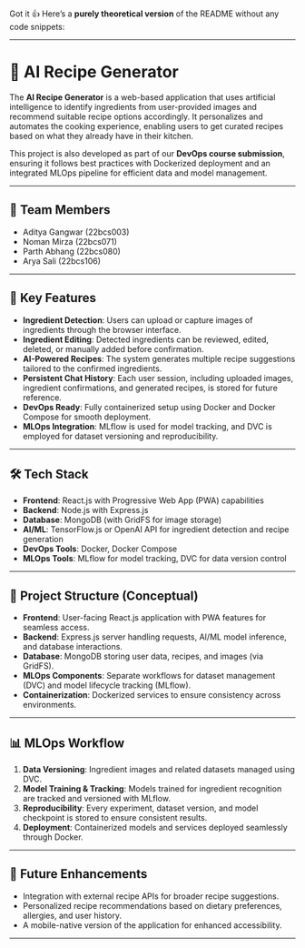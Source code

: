 Got it 👍 Here’s a **purely theoretical version** of the README without any code snippets:

---

# 🍳 AI Recipe Generator

The **AI Recipe Generator** is a web-based application that uses artificial intelligence to identify ingredients from user-provided images and recommend suitable recipe options accordingly. It personalizes and automates the cooking experience, enabling users to get curated recipes based on what they already have in their kitchen.

This project is also developed as part of our **DevOps course submission**, ensuring it follows best practices with Dockerized deployment and an integrated MLOps pipeline for efficient data and model management.

---

## 👥 Team Members

* Aditya Gangwar (22bcs003)
* Noman Mirza (22bcs071)
* Parth Abhang (22bcs080)
* Arya Sali (22bcs106)

---

## 🚀 Key Features

* **Ingredient Detection**: Users can upload or capture images of ingredients through the browser interface.
* **Ingredient Editing**: Detected ingredients can be reviewed, edited, deleted, or manually added before confirmation.
* **AI-Powered Recipes**: The system generates multiple recipe suggestions tailored to the confirmed ingredients.
* **Persistent Chat History**: Each user session, including uploaded images, ingredient confirmations, and generated recipes, is stored for future reference.
* **DevOps Ready**: Fully containerized setup using Docker and Docker Compose for smooth deployment.
* **MLOps Integration**: MLflow is used for model tracking, and DVC is employed for dataset versioning and reproducibility.

---

## 🛠️ Tech Stack

* **Frontend**: React.js with Progressive Web App (PWA) capabilities
* **Backend**: Node.js with Express.js
* **Database**: MongoDB (with GridFS for image storage)
* **AI/ML**: TensorFlow\.js or OpenAI API for ingredient detection and recipe generation
* **DevOps Tools**: Docker, Docker Compose
* **MLOps Tools**: MLflow for model tracking, DVC for data version control

---

## 📂 Project Structure (Conceptual)

* **Frontend**: User-facing React.js application with PWA features for seamless access.
* **Backend**: Express.js server handling requests, AI/ML model inference, and database interactions.
* **Database**: MongoDB storing user data, recipes, and images (via GridFS).
* **MLOps Components**: Separate workflows for dataset management (DVC) and model lifecycle tracking (MLflow).
* **Containerization**: Dockerized services to ensure consistency across environments.

---

## 📊 MLOps Workflow

1. **Data Versioning**: Ingredient images and related datasets managed using DVC.
2. **Model Training & Tracking**: Models trained for ingredient recognition are tracked and versioned with MLflow.
3. **Reproducibility**: Every experiment, dataset version, and model checkpoint is stored to ensure consistent results.
4. **Deployment**: Containerized models and services deployed seamlessly through Docker.

---

## 🎯 Future Enhancements

* Integration with external recipe APIs for broader recipe suggestions.
* Personalized recipe recommendations based on dietary preferences, allergies, and user history.
* A mobile-native version of the application for enhanced accessibility.

---